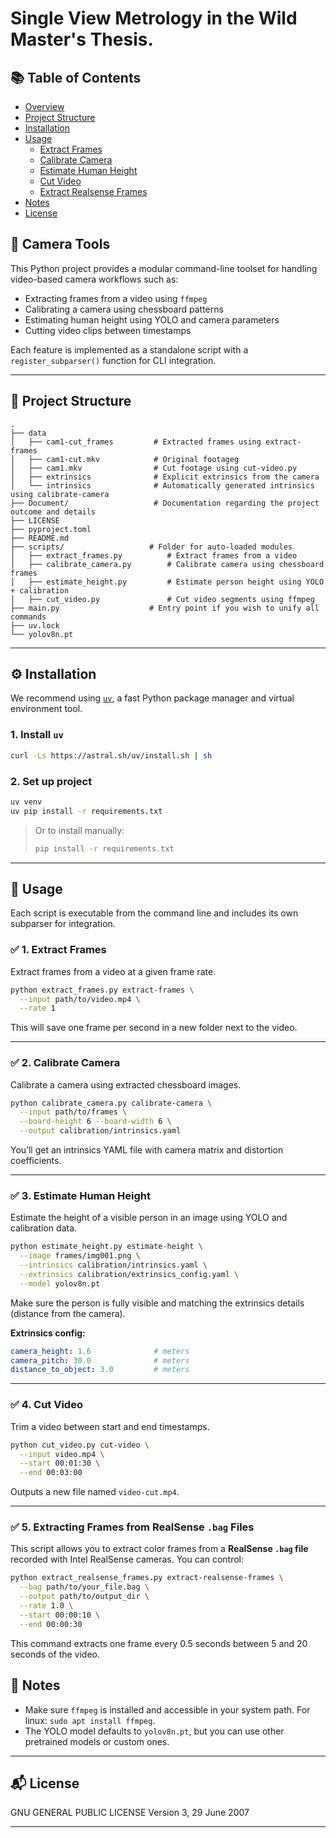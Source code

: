 # Single View Metrology in the Wild Master's Thesis.
## 📚 Table of Contents

- [Overview](#-camera-tools)
- [Project Structure](#-project-structure)
- [Installation](#-installation)
- [Usage](#-usage)
  - [Extract Frames](#-1-extract-frames)
  - [Calibrate Camera](#-2-calibrate-camera)
  - [Estimate Human Height](#-3-estimate-human-height)
  - [Cut Video](#-4-cut-video)
  - [Extract Realsense Frames](#-5-extracting-frames-from-realsense-bag-files)
- [Notes](#-notes)
- [License](#-license)

## 🎥 Camera Tools

This Python project provides a modular command-line toolset for handling video-based camera workflows such as:

- Extracting frames from a video using `ffmpeg`
- Calibrating a camera using chessboard patterns
- Estimating human height using YOLO and camera parameters
- Cutting video clips between timestamps

Each feature is implemented as a standalone script with a `register_subparser()` function for CLI integration.

---

## 📁 Project Structure

```plaintext
.
├── data
│   ├── cam1-cut_frames         # Extracted frames using extract-frames
│   ├── cam1-cut.mkv            # Original footageg
│   ├── cam1.mkv                # Cut footage using cut-video.py
│   ├── extrinsics              # Explicit extrinsics from the camera
│   └── intrinsics              # Automatically generated intrinsics using calibrate-camera
├── Document/                   # Documentation regarding the project outcome and details
├── LICENSE
├── pyproject.toml
├── README.md
├── scripts/                   # Folder for auto-loaded modules
│   ├── extract_frames.py          # Extract frames from a video
│   ├── calibrate_camera.py        # Calibrate camera using chessboard frames
│   ├── estimate_height.py         # Estimate person height using YOLO + calibration
│   ├── cut_video.py               # Cut video segments using ffmpeg
├── main.py                    # Entry point if you wish to unify all commands
├── uv.lock
└── yolov8n.pt
````

---

## ⚙️ Installation

We recommend using [`uv`](https://github.com/astral-sh/uv), a fast Python package manager and virtual environment tool.

### 1. Install `uv`

```bash
curl -Ls https://astral.sh/uv/install.sh | sh
```

### 2. Set up project

```bash
uv venv
uv pip install -r requirements.txt
```

> Or to install manually:
>
> ```bash
> pip install -r requirements.txt
> ```

---

## 🚀 Usage

Each script is executable from the command line and includes its own subparser for integration.

### ✅ 1. Extract Frames

Extract frames from a video at a given frame rate.

```bash
python extract_frames.py extract-frames \
  --input path/to/video.mp4 \
  --rate 1
```

This will save one frame per second in a new folder next to the video.

---

### ✅ 2. Calibrate Camera

Calibrate a camera using extracted chessboard images.

```bash
python calibrate_camera.py calibrate-camera \
  --input path/to/frames \
  --board-height 6 --board-width 6 \
  --output calibration/intrinsics.yaml
```

You’ll get an intrinsics YAML file with camera matrix and distortion coefficients.

---

### ✅ 3. Estimate Human Height

Estimate the height of a visible person in an image using YOLO and calibration data.

```bash
python estimate_height.py estimate-height \
  --image frames/img001.png \
  --intrinsics calibration/intrinsics.yaml \
  --extrinsics calibration/extrinsics_config.yaml \
  --model yolov8n.pt
```

Make sure the person is fully visible and matching the extrinsics details (distance from the camera).

**Extrinsics config:**

```yaml
camera_height: 1.6              # meters
camera_pitch: 30.0              # meters
distance_to_object: 3.0         # meters
```

---

### ✅ 4. Cut Video

Trim a video between start and end timestamps.

```bash
python cut_video.py cut-video \
  --input video.mp4 \
  --start 00:01:30 \
  --end 00:03:00
```

Outputs a new file named `video-cut.mp4`.

---

### ✅ 5. Extracting Frames from RealSense `.bag` Files

This script allows you to extract color frames from a **RealSense `.bag` file** recorded with Intel RealSense cameras. You can control:

```bash
python extract_realsense_frames.py extract-realsense-frames \
  --bag path/to/your_file.bag \
  --output path/to/output_dir \
  --rate 1.0 \
  --start 00:00:10 \
  --end 00:00:30
```
This command extracts one frame every 0.5 seconds between 5 and 20 seconds of the video.

## 🧠 Notes

* Make sure `ffmpeg` is installed and accessible in your system path. For linux: `sudo apt install ffmpeg`.
* The YOLO model defaults to `yolov8n.pt`, but you can use other pretrained models or custom ones.

---

## 📬 License

GNU GENERAL PUBLIC LICENSE Version 3, 29 June 2007

---
